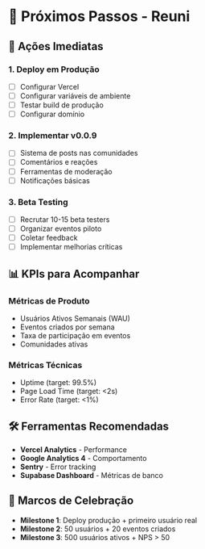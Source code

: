 # 🎯 Próximos Passos - Reuni

## 🚀 Ações Imediatas

### 1. Deploy em Produção
- [ ] Configurar Vercel
- [ ] Configurar variáveis de ambiente
- [ ] Testar build de produção
- [ ] Configurar domínio

### 2. Implementar v0.0.9
- [ ] Sistema de posts nas comunidades
- [ ] Comentários e reações
- [ ] Ferramentas de moderação
- [ ] Notificações básicas

### 3. Beta Testing
- [ ] Recrutar 10-15 beta testers
- [ ] Organizar eventos piloto
- [ ] Coletar feedback
- [ ] Implementar melhorias críticas

## 📊 KPIs para Acompanhar

### Métricas de Produto
- Usuários Ativos Semanais (WAU)
- Eventos criados por semana
- Taxa de participação em eventos
- Comunidades ativas

### Métricas Técnicas
- Uptime (target: 99.5%)
- Page Load Time (target: <2s)
- Error Rate (target: <1%)

## 🛠️ Ferramentas Recomendadas

- **Vercel Analytics** - Performance
- **Google Analytics 4** - Comportamento
- **Sentry** - Error tracking
- **Supabase Dashboard** - Métricas de banco

## 🎉 Marcos de Celebração

- **Milestone 1**: Deploy produção + primeiro usuário real
- **Milestone 2**: 50 usuários + 20 eventos criados
- **Milestone 3**: 500 usuários ativos + NPS > 50